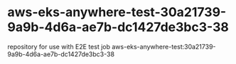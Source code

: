 # aws-eks-anywhere-test-30a21739-9a9b-4d6a-ae7b-dc1427de3bc3-38
repository for use with E2E test job aws-eks-anywhere-test:30a21739-9a9b-4d6a-ae7b-dc1427de3bc3-38
